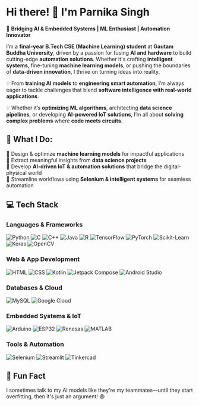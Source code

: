 # Hi there! 👋 I'm Parnika Singh

🚀 **Bridging AI & Embedded Systems | ML Enthusiast | Automation Innovator**

I’m a **final-year B.Tech CSE (Machine Learning) student** at **Gautam Buddha University**, driven by a passion for fusing **AI and hardware** to build cutting-edge **automation solutions**. Whether it's crafting **intelligent systems**, fine-tuning **machine learning models**, or pushing the boundaries of **data-driven innovation**, I thrive on turning ideas into reality.

💡 From **training AI models** to **engineering smart automation**, I’m always eager to tackle challenges that blend **software intelligence with real-world applications**.

💡 Whether it’s **optimizing ML algorithms**, architecting **data science pipelines**, or developing **AI-powered IoT solutions**, I’m all about **solving complex problems** where **code meets circuits**.

## 🎯 What I Do:  
🔹 Design & optimize **machine learning models** for impactful applications  
🔹 Extract meaningful insights from **data science projects**  
🔹 Develop **AI-driven IoT & automation solutions** that bridge the digital-physical world  
🔹 Streamline workflows using **Selenium & intelligent systems** for seamless automation 

## 💻 Tech Stack

### **Languages & Frameworks**  
![Python](https://img.shields.io/badge/Python-FFD43B?style=for-the-badge&logo=python&logoColor=blue) ![C](https://img.shields.io/badge/C-00599C?style=for-the-badge&logo=c&logoColor=white) ![C++](https://img.shields.io/badge/C++-00599C?style=for-the-badge&logo=c%2B%2B&logoColor=white) ![Java](https://img.shields.io/badge/Java-ED8B00?style=for-the-badge&logo=openjdk&logoColor=white) ![R](https://img.shields.io/badge/R-276DC3?style=for-the-badge&logo=r&logoColor=white) ![TensorFlow](https://img.shields.io/badge/TensorFlow-FF6F00?style=for-the-badge&logo=tensorflow&logoColor=white) ![PyTorch](https://img.shields.io/badge/PyTorch-EE4C2C?style=for-the-badge&logo=pytorch&logoColor=white) ![Scikit-Learn](https://img.shields.io/badge/scikit--learn-F7931E?style=for-the-badge&logo=scikit-learn&logoColor=white) ![Keras](https://img.shields.io/badge/Keras-D00000?style=for-the-badge&logo=keras&logoColor=white) ![OpenCV](https://img.shields.io/badge/OpenCV-5C3EE8?style=for-the-badge&logo=opencv&logoColor=white) 

### **Web & App Development**  
![HTML](https://img.shields.io/badge/HTML5-E34F26?style=for-the-badge&logo=html5&logoColor=white) ![CSS](https://img.shields.io/badge/CSS3-1572B6?style=for-the-badge&logo=css3&logoColor=white) ![Kotlin](https://img.shields.io/badge/Kotlin-0095D5?style=for-the-badge&logo=kotlin&logoColor=white) ![Jetpack Compose](https://img.shields.io/badge/Jetpack%20Compose-4285F4?style=for-the-badge&logo=jetpack-compose&logoColor=white) ![Android Studio](https://img.shields.io/badge/Android%20Studio-3DDC84?style=for-the-badge&logo=android-studio&logoColor=white) 

### **Databases & Cloud**  
![MySQL](https://img.shields.io/badge/MySQL-4479A1?style=for-the-badge&logo=mysql&logoColor=white) ![Google Cloud](https://img.shields.io/badge/Google%20Cloud-4285F4?style=for-the-badge&logo=google-cloud&logoColor=white)  

### **Embedded Systems & IoT**  
![Arduino](https://img.shields.io/badge/Arduino-00979D?style=for-the-badge&logo=arduino&logoColor=white) ![ESP32](https://img.shields.io/badge/ESP32-003B57?style=for-the-badge&logo=espressif&logoColor=white) ![Renesas](https://img.shields.io/badge/Renesas-002E6E?style=for-the-badge&logo=renesas&logoColor=white) ![MATLAB](https://img.shields.io/badge/MATLAB-0076A8?style=for-the-badge&logo=mathworks&logoColor=white) 

### **Tools & Automation**  
![Selenium](https://img.shields.io/badge/Selenium-43B02A?style=for-the-badge&logo=selenium&logoColor=white) ![Streamlit](https://img.shields.io/badge/Streamlit-FF4B4B?style=for-the-badge&logo=streamlit&logoColor=white) ![Tinkercad](https://img.shields.io/badge/Tinkercad-F37726?style=for-the-badge&logo=tinkercad&logoColor=white)  

## 🧠 Fun Fact 
I sometimes talk to my AI models like they're my teammates—until they start overfitting, then it's just an argument! 😆
